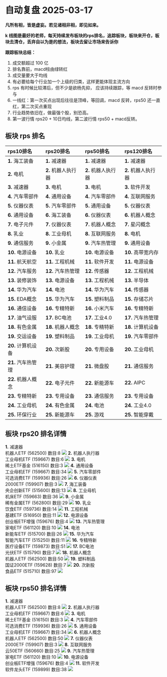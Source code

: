 # 自动复盘 2025-03-17

**凡所有相，皆是虚妄。若见诸相非相，即见如来。**

**k 线图是最好的老师，每天持续发布板块的rps排名，追踪板块，板块来开仓，板块去清仓，丢弃自以为是的想法，板块去留让市场来告诉你**
        
**跟踪板块总结：**
1. 成交额超过 100 亿
2. 排名靠前，macd柱由绿转红
3. 成交量要大于均线
4. 有必要给每个行业加一个上级的归类，这样更能体现主流方向
5. rps 有时候比较滞后，但不少是欲杨先抑， 应该持续跟踪，等 macd 反转时参与
6. 一线红：第一次买点出现后往往是顶峰，等回调，macd 反转，rps50 还一直红，第二次买点重现
7. 行业趋势依旧在，做最强个股，别恐高。
8. 第一波行情 rps20 + 10日均线，第二波行情 rps50 + macd反转。
        
## 板块 rps 排名
| rps10排名          | rps20排名           | rps50排名           | rps120排名          |
|:-------------------|:--------------------|:--------------------|:--------------------|
| **1.** 海工装备    | **1.** 减速器       | **1.** 减速器       | **1.** 减速器       |
| **2.** 电机        | **2.** 机器人执行器 | **2.** 机器人执行器 | **2.** 机器人执行器 |
| **3.** 减速器      | **3.** 电机         | **3.** 电机         | **3.** 软件开发     |
| **4.** 汽车零部件  | **4.** 通用设备     | **4.** 汽车零部件   | **4.** 互联网服务   |
| **5.** 仪器仪表    | **5.** 汽车零部件   | **5.** 通用设备     | **5.** 仪器仪表     |
| **6.** 通用设备    | **6.** 海工装备     | **6.** 仪器仪表     | **6.** 机器人概念   |
| **7.** 电子元件    | **7.** 仪器仪表     | **7.** 机器人概念   | **7.** 星闪概念     |
| **8.** 乳业        | **8.** 工业母机     | **8.** 互联网服务   | **8.** 电机         |
| **9.** 通信服务    | **9.** 小金属       | **9.** 汽车热管理   | **9.** 通用设备     |
| **10.** 电源设备   | **10.** 乳业        | **10.** 电源设备    | **10.** 高带宽内存  |
| **11.** 航天航空   | **11.** 工程机械    | **11.** 软件开发    | **11.** 电源设备    |
| **12.** 汽车服务   | **12.** 汽车热管理  | **12.** 传感器      | **12.** 工程机械    |
| **13.** 装修装饰   | **13.** 电源设备    | **13.** 工程机械    | **13.** 半导体      |
| **14.** 华为汽车   | **14.** 电池        | **14.** 华为汽车    | **14.** 传感器      |
| **15.** EDA概念    | **15.** 华为汽车    | **15.** 塑料制品    | **15.** 存储芯片    |
| **16.** 通信设备   | **16.** 专精特新    | **16.** 小米汽车    | **16.** 专精特新    |
| **17.** 油气设服   | **17.** BC电池      | **17.** 工业4.0     | **17.** 汽车热管理  |
| **18.** 有色金属   | **18.** 机器人概念  | **18.** 专精特新    | **18.** 计算机设备  |
| **19.** 交运设备   | **19.** 塑料制品    | **19.** 工业母机    | **19.** 汽车零部件  |
| **20.** 计算机设备 | **20.** 次新股      | **20.** 专用设备    | **20.** 工业母机    |
| **21.** 汽车热管理 | **21.** 美容护理    | **21.** 微盘股      | **21.** 通信服务    |
| **22.** 机器人概念 | **22.** 电子元件    | **22.** 新能源车    | **22.** AIPC        |
| **23.** 专精特新   | **23.** 专用设备    | **23.** 通信服务    | **23.** 专用设备    |
| **24.** 工业母机   | **24.** 有色金属    | **24.** 电池        | **24.** 工业4.0     |
| **25.** 环保行业   | **25.** 新能源车    | **25.** 游戏        | **25.** 智能穿戴    |
## 板块 rps20 排名详情
**1.** 减速器<br/>机器人ETF (562500) 数目:8
 ![](https://sykent-blog-image.oss-cn-beijing.aliyuncs.com/quant/image/2025/3/1742198770667-tmp.jpg)
**2.** 机器人执行器<br/>工业母机ETF (159667) 数目:6
 ![](https://sykent-blog-image.oss-cn-beijing.aliyuncs.com/quant/image/2025/3/1742198772026-tmp.jpg)
**3.** 电机<br/>稀土ETF基金 (516150) 数目:3
 ![](https://sykent-blog-image.oss-cn-beijing.aliyuncs.com/quant/image/2025/3/1742198773020-tmp.jpg)
**4.** 通用设备<br/>工业母机ETF (159667) 数目:34
 ![](https://sykent-blog-image.oss-cn-beijing.aliyuncs.com/quant/image/2025/3/1742198774024-tmp.jpg)
**5.** 汽车零部件<br/>可选消费ETF (159936) 数目:26
 ![](https://sykent-blog-image.oss-cn-beijing.aliyuncs.com/quant/image/2025/3/1742198774954-tmp.jpg)
**6.** 仪器仪表<br/>2000ETF (159907) 数目:3
 ![](https://sykent-blog-image.oss-cn-beijing.aliyuncs.com/quant/image/2025/3/1742198775857-tmp.jpg)
**7.** 海工装备<br/>央企创新ETF (515600) 数目:13
 ![](https://sykent-blog-image.oss-cn-beijing.aliyuncs.com/quant/image/2025/3/1742198776769-tmp.jpg)
**8.** 工业母机<br/>机床ETF (159663) 数目:36
 ![](https://sykent-blog-image.oss-cn-beijing.aliyuncs.com/quant/image/2025/3/1742198777707-tmp.jpg)
**9.** 小金属<br/>稀有金属ETF (562800) 数目:29
 ![](https://sykent-blog-image.oss-cn-beijing.aliyuncs.com/quant/image/2025/3/1742198778634-tmp.jpg)
**10.** 乳业<br/>饮食ETF (159736) 数目:14
 ![](https://sykent-blog-image.oss-cn-beijing.aliyuncs.com/quant/image/2025/3/1742198779537-tmp.jpg)
**11.** 工程机械<br/>基建ETF (516950) 数目:11
 ![](https://sykent-blog-image.oss-cn-beijing.aliyuncs.com/quant/image/2025/3/1742198780541-tmp.jpg)
**12.** 电源设备<br/>创业板ETF增强 (159676) 数目:4
 ![](https://sykent-blog-image.oss-cn-beijing.aliyuncs.com/quant/image/2025/3/1742198781442-tmp.jpg)
**13.** 汽车热管理<br/>家电ETF (561120) 数目:10
 ![](https://sykent-blog-image.oss-cn-beijing.aliyuncs.com/quant/image/2025/3/1742198782558-tmp.jpg)
**14.** 电池<br/>新能车ETF (515700) 数目:26
 ![](https://sykent-blog-image.oss-cn-beijing.aliyuncs.com/quant/image/2025/3/1742198783559-tmp.jpg)
**15.** 华为汽车<br/>智能汽车ETF (515250) 数目:11
 ![](https://sykent-blog-image.oss-cn-beijing.aliyuncs.com/quant/image/2025/3/1742198784499-tmp.jpg)
**16.** 专精特新<br/>医疗设备ETF (159873) 数目:51
 ![](https://sykent-blog-image.oss-cn-beijing.aliyuncs.com/quant/image/2025/3/1742198785402-tmp.jpg)
**17.** BC电池<br/>光伏ETF (515790) 数目:7
 ![](https://sykent-blog-image.oss-cn-beijing.aliyuncs.com/quant/image/2025/3/1742198786381-tmp.jpg)
**18.** 机器人概念<br/>机器人ETF (562500) 数目:50
 ![](https://sykent-blog-image.oss-cn-beijing.aliyuncs.com/quant/image/2025/3/1742198787260-tmp.jpg)
**19.** 塑料制品<br/>国证2000ETF (159628) 数目:7
 ![](https://sykent-blog-image.oss-cn-beijing.aliyuncs.com/quant/image/2025/3/1742198788242-tmp.jpg)
**20.** 次新股<br/>食品ETF (515710) 数目:97
 ![](https://sykent-blog-image.oss-cn-beijing.aliyuncs.com/quant/image/2025/3/1742198789156-tmp.jpg)

## 板块 rps50 排名详情
**1.** 减速器<br/>机器人ETF (562500) 数目:8
 ![](https://sykent-blog-image.oss-cn-beijing.aliyuncs.com/quant/image/2025/3/1742198790161-tmp.jpg)
**2.** 机器人执行器<br/>工业母机ETF (159667) 数目:6
 ![](https://sykent-blog-image.oss-cn-beijing.aliyuncs.com/quant/image/2025/3/1742198791095-tmp.jpg)
**3.** 电机<br/>稀土ETF基金 (516150) 数目:3
 ![](https://sykent-blog-image.oss-cn-beijing.aliyuncs.com/quant/image/2025/3/1742198792113-tmp.jpg)
**4.** 汽车零部件<br/>可选消费ETF (159936) 数目:26
 ![](https://sykent-blog-image.oss-cn-beijing.aliyuncs.com/quant/image/2025/3/1742198792993-tmp.jpg)
**5.** 通用设备<br/>工业母机ETF (159667) 数目:34
 ![](https://sykent-blog-image.oss-cn-beijing.aliyuncs.com/quant/image/2025/3/1742198794022-tmp.jpg)
**6.** 机器人概念<br/>机器人ETF (562500) 数目:50
 ![](https://sykent-blog-image.oss-cn-beijing.aliyuncs.com/quant/image/2025/3/1742198794866-tmp.jpg)
**7.** 仪器仪表<br/>2000ETF (159907) 数目:3
 ![](https://sykent-blog-image.oss-cn-beijing.aliyuncs.com/quant/image/2025/3/1742198795790-tmp.jpg)
**8.** 互联网服务<br/>云50ETF (560660) 数目:25
 ![](https://sykent-blog-image.oss-cn-beijing.aliyuncs.com/quant/image/2025/3/1742198796730-tmp.jpg)
**9.** 汽车热管理<br/>家电ETF (561120) 数目:10
 ![](https://sykent-blog-image.oss-cn-beijing.aliyuncs.com/quant/image/2025/3/1742198797652-tmp.jpg)
**10.** 电源设备<br/>创业板ETF增强 (159676) 数目:4
 ![](https://sykent-blog-image.oss-cn-beijing.aliyuncs.com/quant/image/2025/3/1742198798602-tmp.jpg)
**11.** 软件开发<br/>软件龙头ETF (159899) 数目:38
 ![](https://sykent-blog-image.oss-cn-beijing.aliyuncs.com/quant/image/2025/3/1742198799591-tmp.jpg)
